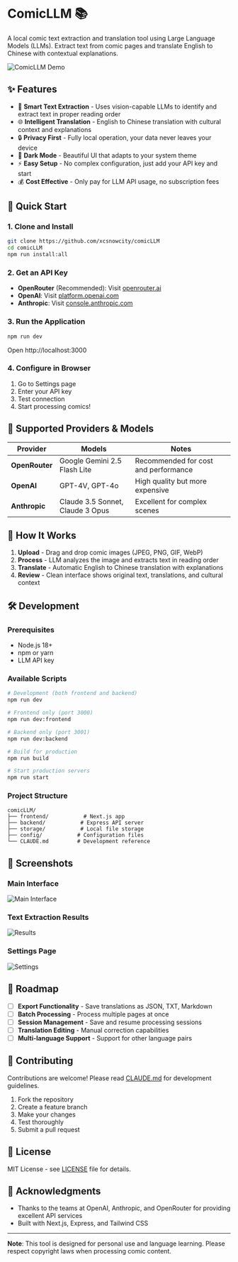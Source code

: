 # ComicLLM 📚

A local comic text extraction and translation tool using Large Language Models (LLMs). Extract text from comic pages and translate English to Chinese with contextual explanations.

![ComicLLM Demo](https://via.placeholder.com/800x400/1a1a1a/ffffff?text=ComicLLM+Demo)

## ✨ Features

- 🎨 **Smart Text Extraction** - Uses vision-capable LLMs to identify and extract text in proper reading order
- 🌐 **Intelligent Translation** - English to Chinese translation with cultural context and explanations
- 🔒 **Privacy First** - Fully local operation, your data never leaves your device
- 🌙 **Dark Mode** - Beautiful UI that adapts to your system theme
- ⚡ **Easy Setup** - No complex configuration, just add your API key and start
- 💰 **Cost Effective** - Only pay for LLM API usage, no subscription fees

## 🚀 Quick Start

### 1. Clone and Install
```bash
git clone https://github.com/xcsnowcity/comicLLM
cd comicLLM
npm run install:all
```

### 2. Get an API Key
- **OpenRouter** (Recommended): Visit [openrouter.ai](https://openrouter.ai) 
- **OpenAI**: Visit [platform.openai.com](https://platform.openai.com/api-keys)
- **Anthropic**: Visit [console.anthropic.com](https://console.anthropic.com)

### 3. Run the Application
```bash
npm run dev
```
Open http://localhost:3000

### 4. Configure in Browser
1. Go to Settings page
2. Enter your API key
3. Test connection
4. Start processing comics!

## 🔧 Supported Providers & Models

| Provider | Models | Notes |
|----------|--------|-------|
| **OpenRouter** | Google Gemini 2.5 Flash Lite | Recommended for cost and performance |
| **OpenAI** | GPT-4V, GPT-4o | High quality but more expensive |
| **Anthropic** | Claude 3.5 Sonnet, Claude 3 Opus | Excellent for complex scenes |

## 📱 How It Works

1. **Upload** - Drag and drop comic images (JPEG, PNG, GIF, WebP)
2. **Process** - LLM analyzes the image and extracts text in reading order
3. **Translate** - Automatic English to Chinese translation with explanations
4. **Review** - Clean interface shows original text, translations, and cultural context

## 🛠 Development

### Prerequisites
- Node.js 18+
- npm or yarn
- LLM API key

### Available Scripts
```bash
# Development (both frontend and backend)
npm run dev

# Frontend only (port 3000)
npm run dev:frontend

# Backend only (port 3001)  
npm run dev:backend

# Build for production
npm run build

# Start production servers
npm run start
```

### Project Structure
```
comicLLM/
├── frontend/           # Next.js app
├── backend/           # Express API server
├── storage/           # Local file storage
├── config/           # Configuration files
└── CLAUDE.md         # Development reference
```

## 📸 Screenshots

### Main Interface
![Main Interface](https://via.placeholder.com/600x400/f3f4f6/374151?text=Upload+Interface)

### Text Extraction Results
![Results](https://via.placeholder.com/600x400/f3f4f6/374151?text=Translation+Results)

### Settings Page
![Settings](https://via.placeholder.com/600x400/f3f4f6/374151?text=Settings+Page)

## 🌟 Roadmap

- [ ] **Export Functionality** - Save translations as JSON, TXT, Markdown
- [ ] **Batch Processing** - Process multiple pages at once
- [ ] **Session Management** - Save and resume processing sessions
- [ ] **Translation Editing** - Manual correction capabilities
- [ ] **Multi-language Support** - Support for other language pairs

## 🤝 Contributing

Contributions are welcome! Please read [CLAUDE.md](./CLAUDE.md) for development guidelines.

1. Fork the repository
2. Create a feature branch
3. Make your changes
4. Test thoroughly
5. Submit a pull request

## 📄 License

MIT License - see [LICENSE](LICENSE) file for details.

## 🙏 Acknowledgments

- Thanks to the teams at OpenAI, Anthropic, and OpenRouter for providing excellent API services
- Built with Next.js, Express, and Tailwind CSS

---

**Note**: This tool is designed for personal use and language learning. Please respect copyright laws when processing comic content.